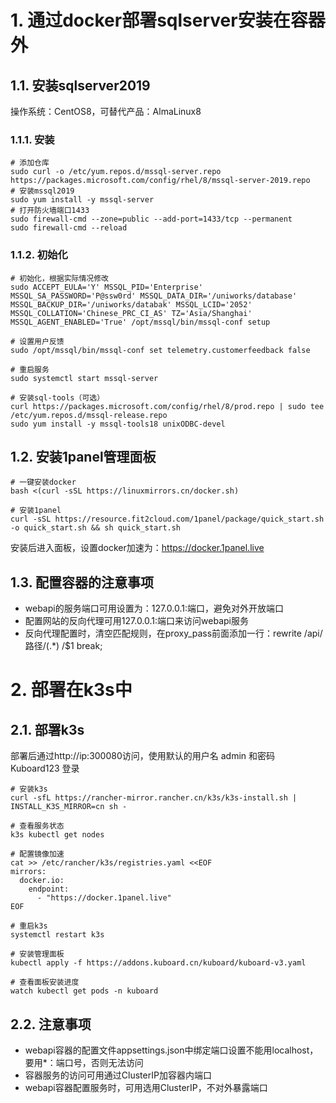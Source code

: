 # 1. 通过docker部署sqlserver安装在容器外

## 1.1. 安装sqlserver2019

操作系统：CentOS8，可替代产品：AlmaLinux8

### 1.1.1. 安装

```shell
# 添加仓库
sudo curl -o /etc/yum.repos.d/mssql-server.repo https://packages.microsoft.com/config/rhel/8/mssql-server-2019.repo
# 安装mssql2019
sudo yum install -y mssql-server
# 打开防火墙端口1433
sudo firewall-cmd --zone=public --add-port=1433/tcp --permanent
sudo firewall-cmd --reload
```

### 1.1.2. 初始化

```shell
# 初始化，根据实际情况修改
sudo ACCEPT_EULA='Y' MSSQL_PID='Enterprise' MSSQL_SA_PASSWORD='P@ssw0rd' MSSQL_DATA_DIR='/uniworks/database' MSSQL_BACKUP_DIR='/uniworks/databak' MSSQL_LCID='2052' MSSQL_COLLATION='Chinese_PRC_CI_AS' TZ='Asia/Shanghai' MSSQL_AGENT_ENABLED='True' /opt/mssql/bin/mssql-conf setup

# 设置用户反馈
sudo /opt/mssql/bin/mssql-conf set telemetry.customerfeedback false

# 重启服务
sudo systemctl start mssql-server

# 安装sql-tools（可选）
curl https://packages.microsoft.com/config/rhel/8/prod.repo | sudo tee /etc/yum.repos.d/mssql-release.repo
sudo yum install -y mssql-tools18 unixODBC-devel
```

## 1.2. 安装1panel管理面板

```shell
# 一键安装docker
bash <(curl -sSL https://linuxmirrors.cn/docker.sh)

# 安装1panel
curl -sSL https://resource.fit2cloud.com/1panel/package/quick_start.sh -o quick_start.sh && sh quick_start.sh
```

安装后进入面板，设置docker加速为：https://docker.1panel.live

## 1.3. 配置容器的注意事项

* webapi的服务端口可用设置为：127.0.0.1:端口，避免对外开放端口
* 配置网站的反向代理可用127.0.0.1:端口来访问webapi服务
* 反向代理配置时，清空匹配规则，在proxy_pass前面添加一行：rewrite /api/路径/(.*) /$1 break;

# 2. 部署在k3s中

## 2.1. 部署k3s

部署后通过http://ip:300080访问，使用默认的用户名 admin 和密码 Kuboard123 登录

```shell
# 安装k3s
curl -sfL https://rancher-mirror.rancher.cn/k3s/k3s-install.sh | INSTALL_K3S_MIRROR=cn sh -

# 查看服务状态
k3s kubectl get nodes

# 配置镜像加速
cat >> /etc/rancher/k3s/registries.yaml <<EOF
mirrors:
  docker.io:
    endpoint:
      - "https://docker.1panel.live"
EOF

# 重启k3s
systemctl restart k3s

# 安装管理面板
kubectl apply -f https://addons.kuboard.cn/kuboard/kuboard-v3.yaml

# 查看面板安装进度
watch kubectl get pods -n kuboard

```

## 2.2. 注意事项

* webapi容器的配置文件appsettings.json中绑定端口设置不能用localhost，要用*：端口号，否则无法访问
* 容器服务的访问可用通过ClusterIP加容器内端口
* webapi容器配置服务时，可用选用ClusterIP，不对外暴露端口